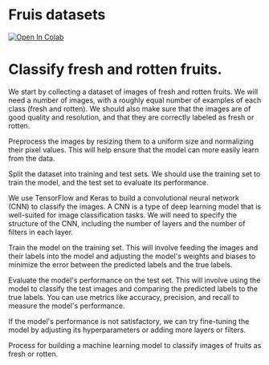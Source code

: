 # Fruis datasets

[![Open In Colab](https://colab.research.google.com/assets/colab-badge.svg)](https://colab.research.google.com/github/AmerAhmed/Applicerad-AI/blob/main/amer_amir_abshir_elvir.ipynb)
# Classify fresh and rotten fruits.

We start by collecting a dataset of images of fresh and rotten fruits. We will need a number of images, with a roughly equal number of examples of each class (fresh and rotten). We should also make sure that the images are of good quality and resolution, and that they are correctly labeled as fresh or rotten.

Preprocess the images by resizing them to a uniform size and normalizing their pixel values. This will help ensure that the model can more easily learn from the data.

Split the dataset into training and test sets. We should use the training set to train the model, and the test set to evaluate its performance.

We use TensorFlow and Keras to build a convolutional neural network (CNN) to classify the images. A CNN is a type of deep learning model that is well-suited for image classification tasks. We will need to specify the structure of the CNN, including the number of layers and the number of filters in each layer.

Train the model on the training set. This will involve feeding the images and their labels into the model and adjusting the model's weights and biases to minimize the error between the predicted labels and the true labels.

Evaluate the model's performance on the test set. This will involve using the model to classify the test images and comparing the predicted labels to the true labels. You can use metrics like accuracy, precision, and recall to measure the model's performance.

If the model's performance is not satisfactory, we can try fine-tuning the model by adjusting its hyperparameters or adding more layers or filters.

Process for building a machine learning model to classify images of fruits as fresh or rotten. 
